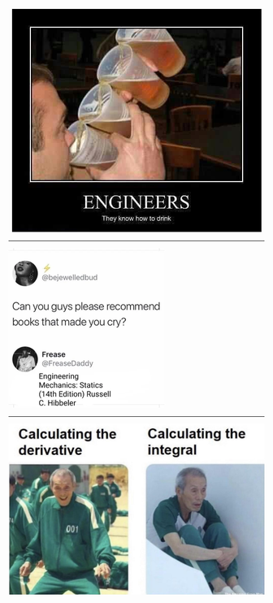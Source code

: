 <p align="center">
  <img src="img/engineer-jokes-3_orig.png" title="meme1">
  <br><hr>
</p>
<p>
  <img src="img/engineering-memes-chat.png" title="meme2">
  <br><hr>
</p>
<p>
  <img src="img/engineering-memes-squid-games_orig.png" title="meme3">
</p>
